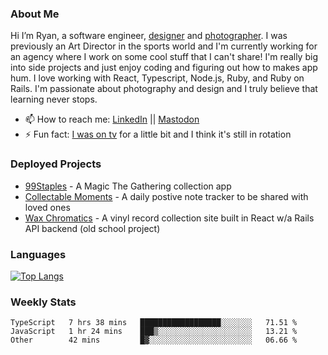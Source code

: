 ### About Me
Hi I’m Ryan, a software engineer, [designer](https://www.denvermullets.com/video) and [photographer](https://www.denvermullets.com/). I was previously an Art Director in the sports world and I'm currently working for an agency where I work on some cool stuff that I can't share! I'm really big into side projects and just enjoy coding and figuring out how to makes app hum. I love working with React, Typescript, Node.js, Ruby, and Ruby on Rails. I'm passionate about photography and design and I truly believe that learning never stops.

- 📫 How to reach me: [LinkedIn](https://www.linkedin.com/in/ryanvaznis) || <a rel="me" href="https://hachyderm.io/@denvermullets">Mastodon</a> 
- ⚡ Fun fact: [I was on tv](https://vimeo.com/381425882) for a little bit and I think it's still in rotation

### Deployed Projects
- [99Staples](https://99staples.com) - A Magic The Gathering collection app
- [Collectable Moments](https://collectablemoments.com) - A daily postive note tracker to be shared with loved ones
- [Wax Chromatics](https://waxchromatics.com) - A vinyl record collection site built in React w/a Rails API backend (old school project)

### Languages
[![Top Langs](https://github-readme-stats.vercel.app/api/top-langs/?username=denvermullets&layout=compact&langs_count=10)](https://github.com/denvermullets)


### Weekly Stats
<!--START_SECTION:waka-->

```text
TypeScript   7 hrs 38 mins   ██████████████████░░░░░░░   71.51 %
JavaScript   1 hr 24 mins    ███▒░░░░░░░░░░░░░░░░░░░░░   13.21 %
Other        42 mins         █▓░░░░░░░░░░░░░░░░░░░░░░░   06.66 %
```

<!--END_SECTION:waka-->
